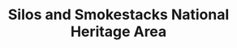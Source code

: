 ---
layout: repo
title: "Silos and Smokestacks National Heritage Area"
id: 12246
permalink: repos/12246/
---